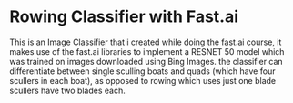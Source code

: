 # Rowing Classifier with Fast.ai

This is an Image Classifier that i created while doing the fast.ai course, it makes use of the fast.ai libraries to implement a RESNET 50 model which was trained on images downloaded using Bing Images. the classifier can differentiate between single sculling boats and quads (which have four scullers in each boat), as opposed to rowing which uses just one blade scullers have two blades each. 
